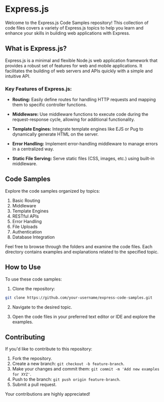 # Express.js

Welcome to the Express.js Code Samples repository! This collection of code files covers a variety of Express.js topics to help you learn and enhance your skills in building web applications with Express.

## What is Express.js?

Express.js is a minimal and flexible Node.js web application framework that provides a robust set of features for web and mobile applications. It facilitates the building of web servers and APIs quickly with a simple and intuitive API.

### Key Features of Express.js:

- **Routing:** Easily define routes for handling HTTP requests and mapping them to specific controller functions.

- **Middleware:** Use middleware functions to execute code during the request-response cycle, allowing for additional functionality.

- **Template Engines:** Integrate template engines like EJS or Pug to dynamically generate HTML on the server.

- **Error Handling:** Implement error-handling middleware to manage errors in a centralized way.

- **Static File Serving:** Serve static files (CSS, images, etc.) using built-in middleware.

## Code Samples

Explore the code samples organized by topics:

1. Basic Routing
2. Middleware
3. Template Engines
4. RESTful APIs
5. Error Handling
6. File Uploads
7. Authentication
8. Database Integration

Feel free to browse through the folders and examine the code files. Each directory contains examples and explanations related to the specified topic.

## How to Use

To use these code samples:

1. Clone the repository:

```bash
git clone https://github.com/your-username/express-code-samples.git
```
2.  Navigate to the desired topic.

4.  Open the code files in your preferred text editor or IDE and explore the examples.

## Contributing

If you'd like to contribute to this repository:

1.  Fork the repository.
2.  Create a new branch: `git checkout -b feature-branch`.
3.  Make your changes and commit them: `git commit -m 'Add new examples for XYZ'`.
4.  Push to the branch: `git push origin feature-branch`.
5.  Submit a pull request.

Your contributions are highly appreciated!
